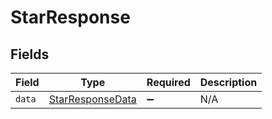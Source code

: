 # StarResponse


## Fields

| Field                                                       | Type                                                        | Required                                                    | Description                                                 |
| ----------------------------------------------------------- | ----------------------------------------------------------- | ----------------------------------------------------------- | ----------------------------------------------------------- |
| `data`                                                      | [StarResponseData](../../models/shared/starresponsedata.md) | :heavy_minus_sign:                                          | N/A                                                         |